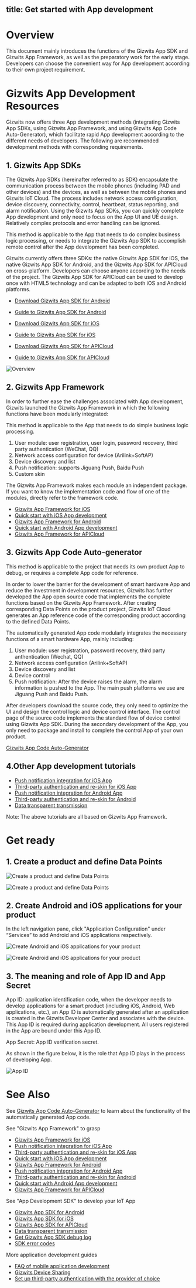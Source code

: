 title: Get started with App development
---

# Overview

This document mainly introduces the functions of the Gizwits App SDK and Gizwits App Framework, as well as the preparatory work for the early stage. Developers can choose the convenient way for App development according to their own project requirement.

# Gizwits App Development Resources 

Gizwits now offers three App development methods (integrating Gizwits App SDKs, using Gizwits App Framework, and using Gizwits App Code Auto-Generator), which facilitate rapid App development according to the different needs of developers. The following are recommended development methods with corresponding requirements.

## 1. Gizwits App SDKs

The Gizwits App SDKs (hereinafter referred to as SDK) encapsulate the communication process between the mobile phones (including PAD and other devices) and the devices, as well as between the mobile phones and Gizwits IoT Cloud. The process includes network access configuration, device discovery, connectivity, control, heartbeat, status reporting, and alarm notification. Using the Gizwits App SDKs, you can quickly complete App development and only need to focus on the App UI and UE design. Relatively complex protocols and error handling can be ignored.

This method is applicable to the App that needs to do complex business logic processing, or needs to integrate the Gizwits App SDK to accomplish remote control after the App development has been completed.

Gizwits currently offers three SDKs: the native Gizwits App SDK for iOS, the native Gizwits App SDK for Android, and the Gizwits App SDK for APICloud on cross-platform. Developers can choose anyone according to the needs of the project. The Gizwits App SDK for APICloud can be used to develop once with HTML5 technology and can be adapted to both iOS and Android platforms.


* [Download Gizwits App SDK for Android](http://download.gizwits.com/zh-cn/p/95/97)
* [Guide to Gizwits App SDK for Android](../AppDev/AndroidSDKA2.md)

* [Download Gizwits App SDK for iOS](http://download.gizwits.com/zh-cn/p/95/97)
* [Guide to Gizwits App SDK for iOS](../AppDev/iOSSDKA2.md)

* [Download Gizwits App SDK for APICloud](http://download.gizwits.com/zh-cn/p/95/97)
* [Guide to Gizwits App SDK for APICloud](../AppDev/APICloudSDK.md)


![Overview](../../../assets/en-us/quickstart/11.png)

## 2. Gizwits App Framework

In order to further ease the challenges associated with App development, Gizwits launched the Gizwits App Framework in which the following functions have been modularly integrated:

This method is applicable to the App that needs to do simple business logic processing.

1. User module: user registration, user login, password recovery, third party authentication (WeChat, QQ)
2. Network access configuration for device (Arilink+SoftAP)
3. Device discovery and list
4. Push notification: supports Jiguang Push, Baidu Push
5. Custom skin

The Gizwits App Framework makes each module an independent package. If you want to know the implementation code and flow of one of the modules, directly refer to the framework code.


* [Gizwits App Framework for iOS](../AppDev/iOSFramework.md)
* [Quick start with iOS App development](../quickstart/iOSDevQuickStart.md)
* [Gizwits App Framework for Android](../AppDev/AndroidFramework.md)
* [Quick start with Android App development](../quickstart/AndroidDevQuickStart.md)
* [Gizwits App Framework for APICloud](../AppDev/APICloudFramework.md)

## 3. Gizwits App Code Auto-generator

This method is applicable to the project that needs its own product App to debug, or requires a complete App code for reference.

In order to lower the barrier for the development of smart hardware App and reduce the investment in development resources, Gizwits has further developed the App open source code that implements the complete functions based on the Gizwits App Framework. After creating corresponding Data Points on the product project, Gizwits IoT Cloud generates an App reference code of the corresponding product according to the defined Data Points.

The automatically generated App code modularly integrates the necessary functions of a smart hardware App, mainly including:

1. User module: user registration, password recovery, third party anthentication (Wechat, QQ)
2. Network access configuration (Arilink+SoftAP)
3. Device discovery and list
4. Device control
5. Push notification: After the device raises the alarm, the alarm information is pushed to the App. The main push platforms we use are Jiguang Push and Baidu Push.

After developers download the source code, they only need to optimize the UI and design the control logic and device control interface. The control page of the source code implements the standard flow of device control using Gizwits App SDK. During the secondary development of the App, you only need to package and install to complete the control App of your own product.

[Gizwits App Code Auto-Generator](../UserManual/AppCodeAutoGenerator.md)

## 4.Other App development tutorials

* [Push notification integration for iOS App](../AppDev/iOSPushNotification.md)
* [Third-party authentication and re-skin for iOS App](../AppDev/iOSAuthReSkin.md)
* [Push notification integration for Android App](../AppDev/AndroidPushNotification.md)
* [Third-party authentication and re-skin for Android](../AppDev/AndroidAuthReSkin.md)
* [Data transparent transmission](../AppDev/TransparentTransmission.md)

Note: The above tutorials are all based on Gizwits App Framework.

# Get ready

## 1. Create a product and define Data Points

![Create a product and define Data Points](../../../assets/en-us/quickstart/12.png)

![Create a product and define Data Points](../../../assets/en-us/quickstart/13.png)
 
## 2. Create Android and iOS applications for your product

In the left navigation pane, click "Application Configuration" under “Services” to add Android and iOS applications respectively.

![Create Android and iOS applications for your product](../../../assets/en-us/quickstart/14.png)

![Create Android and iOS applications for your product](../../../assets/en-us/quickstart/15.png)
 
## 3. The meaning and role of App ID and App Secret
App ID: application identification code, when the developer needs to develop applications for a smart product (including iOS, Android, Web applications, etc.), an App ID is automatically generated after an application is created in the Gizwits Developer Center and associates with the device. This App ID is required during application development. All users registered in the App are bound under this App ID.

App Secret: App ID verification secret.

As shown in the figure below, it is the role that App ID plays in the process of developing App.

![App ID](../../../assets/en-us/quickstart/16.png)

# See Also

See [Gizwits App Code Auto-Generator](../UserManual/AppCodeAutoGenerator.md) to learn about the functionality of the automatically generated App code.

See "Gizwits App Framework" to grasp

* [Gizwits App Framework for iOS](../AppDev/iOSFramework.md)
* [Push notification integration for iOS App](../AppDev/iOSPushNotification.md)
* [Third-party authentication and re-skin for iOS App](../AppDev/iOSAuthReSkin.md)
* [Quick start with iOS App development](../quickstart/iOSDevQuickStart.md)
* [Gizwits App Framework for Android](../AppDev/AndroidFramework.md)
* [Push notification integration for Android App](../AppDev/AndroidPushNotification.md)
* [Third-party authentication and re-skin for Android](../AppDev/AndroidAuthReSkin.md)
* [Quick start with Android App development](../quickstart/AndroidDevQuickStart.md)
* [Gizwits App Framework for APICloud](../AppDev/APICloudFramework.md)

See "App Development SDK" to develop your IoT App

* [Gizwits App SDK for Android](../AppDev/AndroidSDKA2.md)
* [Gizwits App SDK for iOS](../AppDev/iOSSDKA2.md)
* [Gizwits App SDK for APICloud](../AppDev/APICloudSDK.md)
* [Data transparent transmission](../AppDev/TransparentTransmission.md)
* [Get Gizwits App SDK debug log](../AppDev/SDKLogCapture.md)
* [SDK error codes](../AppDev/SDKErrorCodes.md)

More application development guides

* [FAQ of mobile application development](../AppDev/AppDevFAQ.md)
* [Gizwits Device Sharing](../cloud/DeviceSharing.md)
* [Set up third-party authentication with the provider of choice](../AppDev/ThirdpartyAuth.md)
